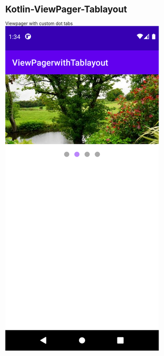 # Kotlin-ViewPager-Tablayout
Viewpager with custom dot tabs 
![alt text](https://github.com/abdulqadirtr/Kotlin-ViewPager-Tablayout/blob/master/app/src/main/res/drawable-v24/s_one.png)
